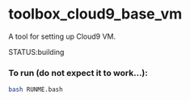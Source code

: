 # toolbox_cloud9_base_vm

A tool for setting up Cloud9 VM.

STATUS:building

### To run (do not expect it to work...):

```bash
bash RUNME.bash
```